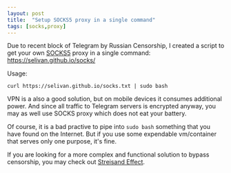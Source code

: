 ```yaml
---
layout: post
title:  "Setup SOCKS5 proxy in a single command"
tags: [socks,proxy]
---
```

Due to recent block of Telegram by Russian Censorship, I created a script to get your own [SOCKS5](https://en.wikipedia.org/wiki/SOCKS) proxy in a single command: https://selivan.github.io/socks/

Usage:

`curl https://selivan.github.io/socks.txt | sudo bash`

VPN is a also a good solution, but on mobile devices it consumes additional power. And since all traffic to Telegram servers is encrypted anyway, you may as well use SOCKS proxy which does not eat your battery.

Of course, it is a bad practive to pipe into `sudo bash` something that you have found on the Internet. But if you use some expendable vm/container that serves only one purpose, it's fine.

If you are looking for a more complex and functional solution to bypass censorship, you may check out [Streisand Effect](https://github.com/StreisandEffect/streisand).
